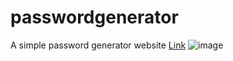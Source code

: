 # passwordgenerator
A simple password generator website
[Link](https://pwdgenjs.netlify.app)
![image](https://github.com/user-attachments/assets/9e304e49-2838-4c10-8133-6483038ba136)

